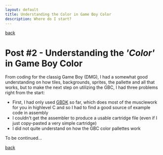 ```yaml
---
layout: default
title: Understanding the Color in Game Boy Color
description: Where do I start?
---
```


[back](/)

# Post #2 - Understanding the *'Color'* in Game Boy Color

From coding for the classig Game Boy (DMG), I had a somewhat good understanding on how tiles, backgrounds, sprites, the pallette and all that works,
but to make the next step on utilizing the GBC, I had three problems right from the start:

- First, I had only used [GBDK](https://github.com/gbdk-2020/gbdk-2020) so far, which does most of the musclework for you in highlevel C and so I had to find a good source of example code in assembly
- I couldn't get the assembler to produce a usable cartridge file (even if I just copy-pasted a very simple cartridge)
- I did not quite understand on how the GBC color pallettes work

To be continued...

[back](/)
